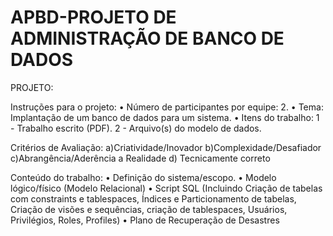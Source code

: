 # APBD-PROJETO DE ADMINISTRAÇÃO DE BANCO DE DADOS

PROJETO: 

Instruções para o projeto:
• Número de participantes por equipe: 2.
• Tema: Implantação de um banco de dados para um sistema.
• Itens do trabalho: 
1 - Trabalho escrito (PDF).
2 - Arquivo(s) do modelo de dados.

Critérios de Avaliação: 
a)Criatividade/Inovador
b)Complexidade/Desafiador
c)Abrangência/Aderência a Realidade
d) Tecnicamente correto  

Conteúdo do trabalho:
• Definição do sistema/escopo.
• Modelo lógico/físico (Modelo Relacional)
• Script SQL (Incluindo Criação de tabelas com constraints e tablespaces, Índices e Particionamento de tabelas, 
  Criação de visões e sequências, 
criação de tablespaces, Usuários, Privilégios, Roles, Profiles)
• Plano de Recuperação de Desastres
